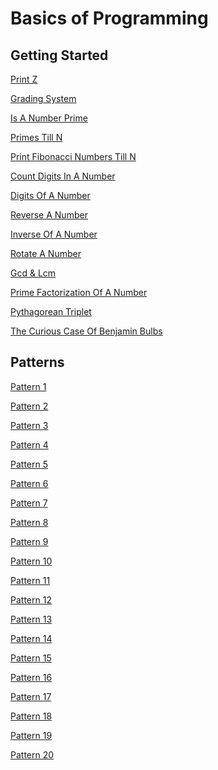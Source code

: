 # Basics of Programming

## Getting Started

[Print Z](https://thatbeautifuldream.github.io/pepcoding-dsa/lecture-001/print-z.html)

[Grading System](https://thatbeautifuldream.github.io/pepcoding-dsa/lecture-001/grading-system.html)

[Is A Number Prime](https://thatbeautifuldream.github.io/pepcoding-dsa/lecture-002/is-number-prime.html)

[Primes Till N](https://thatbeautifuldream.github.io/pepcoding-dsa/lecture-002/primes-till-n.html)

[Print Fibonacci Numbers Till N](https://thatbeautifuldream.github.io/pepcoding-dsa/lecture-002/hw/fibo-till-n.html)

[Count Digits In A Number](https://thatbeautifuldream.github.io/pepcoding-dsa/lecture-002/hw/count-digits.html)

[Digits Of A Number](https://thatbeautifuldream.github.io/pepcoding-dsa/lecture-002/hw/digits-of-a-number.html)

[Reverse A Number](https://thatbeautifuldream.github.io/pepcoding-dsa/lecture-003/reverse-a-number.html)

[Inverse Of A Number](https://thatbeautifuldream.github.io/pepcoding-dsa/lecture-003/inverse-of-a-number.html)

[Rotate A Number](https://thatbeautifuldream.github.io/pepcoding-dsa/lecture-004/rotate-by-k.html)

[Gcd & Lcm](https://thatbeautifuldream.github.io/pepcoding-dsa/lecture-003/hw/gcd-lcm.html)

[Prime Factorization Of A Number](https://thatbeautifuldream.github.io/pepcoding-dsa/lecture-003/hw/prime-factorisation.html)

[Pythagorean Triplet](https://thatbeautifuldream.github.io/pepcoding-dsa/lecture-003/pythagorian-tripplet.html)

[The Curious Case Of Benjamin Bulbs](https://thatbeautifuldream.github.io/pepcoding-dsa/lecture-003/benjamin-bulbs.html)

## Patterns

[Pattern 1](https://thatbeautifuldream.github.io/pepcoding-dsa/lecture-004/pattern-1.html)

[Pattern 2](https://thatbeautifuldream.github.io/pepcoding-dsa/lecture-004/pattern-2.html)

[Pattern 3](https://thatbeautifuldream.github.io/pepcoding-dsa/lecture-004/pattern-3.html)

[Pattern 4](https://thatbeautifuldream.github.io/pepcoding-dsa/lecture-004/pattern-4.html)

[Pattern 5](https://thatbeautifuldream.github.io/pepcoding-dsa/lecture-004/pattern-5.html)

[Pattern 6]()

[Pattern 7]()

[Pattern 8]()

[Pattern 9]()

[Pattern 10]()

[Pattern 11]()

[Pattern 12]()

[Pattern 13]()

[Pattern 14]()

[Pattern 15]()

[Pattern 16]()

[Pattern 17]()

[Pattern 18]()

[Pattern 19]()

[Pattern 20]()
